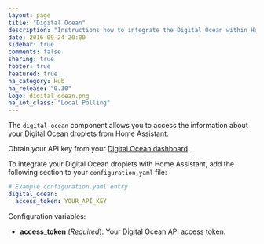 ```yaml
---
layout: page
title: "Digital Ocean"
description: "Instructions how to integrate the Digital Ocean within Home Assistant."
date: 2016-09-24 20:00
sidebar: true
comments: false
sharing: true
footer: true
featured: true
ha_category: Hub
ha_release: "0.30"
logo: digital_ocean.png
ha_iot_class: "Local Polling"
---
```



The `digital_ocean` component allows you to access the information about your [Digital Ocean](https://www.digitalocean.com/) droplets from Home Assistant.

Obtain your API key from your [Digital Ocean dashboard](https://cloud.digitalocean.com/settings/api/tokens).

To integrate your Digital Ocean droplets with Home Assistant, add the following section to your `configuration.yaml` file:

```yaml
# Example configuration.yaml entry
digital_ocean:
  access_token: YOUR_API_KEY
```

Configuration variables:

- **access_token** (*Required*): Your Digital Ocean API access token.
